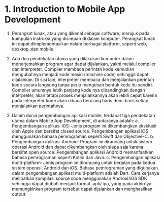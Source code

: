 # 1. Introduction to Mobile App Development

1. Perangkat lunak, atau yang dikenal sebagai software, merujuk pada kumpulan instruksi yang disimpan di dalam komputer. Perangkat lunak ini dapat diimplementasikan dalam berbagai platform, seperti web, desktop, dan mobile.

2. Ada dua pendekatan utama yang dilakukan komputer dalam menerjemahkan program agar dapat dijalankan, yakni melalui compiler dan interpreter. Compiler membaca perintah kode kemudian mengubahnya menjadi kode mesin (machine code) sehingga dapat dijalankan. Di sisi lain, interpreter membaca dan menjalankan perintah kode secara langsung tanpa perlu mengubah bentuk kode itu sendiri. Compiler umumnya lebih panjang kode nya dibandingkan dengan interpreter, akan tetapi proses menjalankannya akan lebih cepat karena pada interpreter kode akan dibaca berulang baris demi baris setiap menjalankan perintahnya.

3. Dalam dunia pengembangan aplikasi mobile, terdapat tiga pendekatan utama dalam Mobile App Development, di antaranya adalah:
a. Pengembangan aplikasi iOS: Jenis program ini dikembangkan eksklusif oleh Apple dan bersifat closed source. Pengembangan aplikasi iOS menggunakan bahasa pemrograman seperti Swift dan Objective-C.
b. Pengembangan aplikasi Android: Program ini dirancang untuk sistem operasi Android dan dapat dikembangkan oleh siapa saja karena bersifat open source. Pengembangan aplikasi Android memanfaatkan bahasa pemrograman seperti Kotlin dan Java.
c. Pengembangan aplikasi multi-platform: Jenis program ini dirancang untuk berjalan pada kedua sistem operasi, Android dan iOS. Bahasa pemrograman yang digunakan dalam pengembangan aplikasi multi-platform adalah Dart. Cara kerjanya melibatkan kompilasi source code menggunakan Android/iOS SDK sehingga dapat diubah menjadi format .apk/.ipa, yang pada akhirnya memungkinkan program tersebut dapat dijalankan dan menghasilkan output.